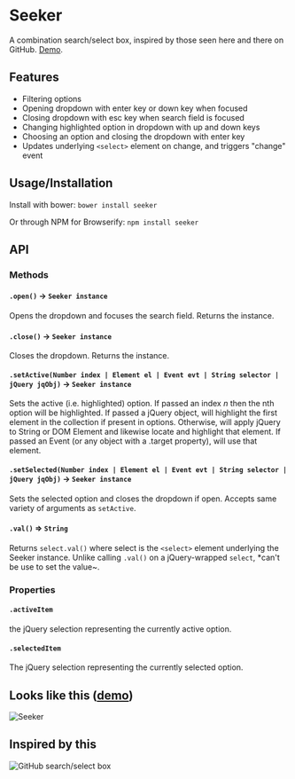 # Seeker

A combination search/select box, inspired by those seen here and there on GitHub. [Demo](http://nickb1080.github.io/seeker/).

## Features
- Filtering options
- Opening dropdown with enter key or down key when focused
- Closing dropdown with esc key when search field is focused
- Changing highlighted option in dropdown with up and down keys
- Choosing an option and closing the dropdown with enter key
- Updates underlying `<select>` element on change, and triggers "change" event

## Usage/Installation
Install with bower:
`bower install seeker`

Or through NPM for Browserify:
`npm install seeker`

## API
### Methods
#### `.open()` -> `Seeker instance`
Opens the dropdown and focuses the search field. Returns the instance.

#### `.close()` -> `Seeker instance`
Closes the dropdown. Returns the instance.

#### `.setActive(Number index | Element el | Event evt | String selector | jQuery jqObj)` -> `Seeker instance`
Sets the active (i.e. highlighted) option. If passed an index _n_ then the nth option will be highlighted. If passed a jQuery object, will highlight the first element in the collection if present in options. Otherwise, will apply jQuery to String or DOM Element and likewise locate and highlight that element. If passed an Event (or any object with a .target property), will use that element.

#### `.setSelected(Number index | Element el | Event evt | String selector | jQuery jqObj)` -> `Seeker instance`
Sets the selected option and closes the dropdown if open. Accepts same variety of arguments as `setActive`.

#### `.val()` => `String`
Returns `select.val()` where select is the `<select>` element underlying the Seeker instance. Unlike calling `.val()` on a jQuery-wrapped `select`, *can't be use to set the value~.

### Properties
#### `.activeItem`
the jQuery selection representing the currently active option.

#### `.selectedItem`
The jQuery selection representing the currently selected option.

## Looks like this ([demo](http://nickb1080.github.io/seeker/))
![Seeker](https://dl.dropboxusercontent.com/u/26194775/img/seeker.png)

## Inspired by this
![GitHub search/select box](https://dl.dropboxusercontent.com/u/26194775/img/github-search-select.png)

